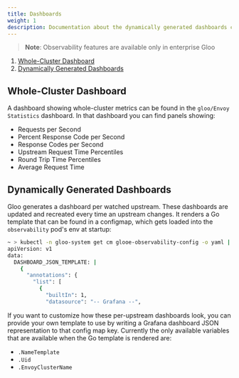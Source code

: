 ```yaml
---
title: Dashboards
weight: 1
description: Documentation about the dynamically generated dashboards created by Gloo
---
```


> **Note**: Observability features are available only in enterprise Gloo

1. [Whole-Cluster Dashboard](#whole-cluster-dashboard)
1. [Dynamically Generated Dashboards](#dynamically-generated-dashboards)

## Whole-Cluster Dashboard
A dashboard showing whole-cluster metrics can be found in the `gloo/Envoy Statistics` dashboard. In that dashboard you can find panels showing:

* Requests per Second
* Percent Response Code per Second
* Response Codes per Second
* Upstream Request Time Percentiles
* Round Trip Time Percentiles
* Average Request Time


## Dynamically Generated Dashboards
Gloo generates a dashboard per watched upstream. These dashboards are updated and recreated every time an upstream changes. It renders a Go template that can be found in a configmap, which gets loaded into the `observability` pod's env at startup:

```bash
~ > kubectl -n gloo-system get cm glooe-observability-config -o yaml | head -n 10
apiVersion: v1
data:
  DASHBOARD_JSON_TEMPLATE: |
    {
      "annotations": {
        "list": [
          {
            "builtIn": 1,
            "datasource": "-- Grafana --",
```
If you want to customize how these per-upstream dashboards look, you can provide your own template to use by writing a Grafana dashboard JSON representation to that config map key. Currently the only available variables that are available when the Go template is rendered are:

* `.NameTemplate`
* `.Uid`
* `.EnvoyClusterName`
